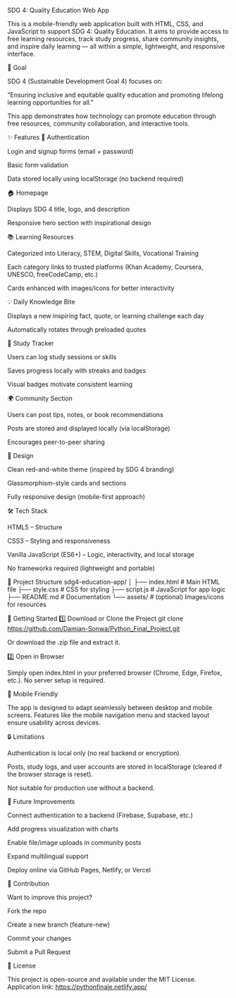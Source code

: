 SDG 4: Quality Education Web App

This is a mobile-friendly web application built with HTML, CSS, and JavaScript to support SDG 4: Quality Education.
It aims to provide access to free learning resources, track study progress, share community insights, and inspire daily learning — all within a simple, lightweight, and responsive interface.

🎯 Goal

SDG 4 (Sustainable Development Goal 4) focuses on:

"Ensuring inclusive and equitable quality education and promoting lifelong learning opportunities for all."

This app demonstrates how technology can promote education through free resources, community collaboration, and interactive tools.

✨ Features
🔐 Authentication

Login and signup forms (email + password)

Basic form validation

Data stored locally using localStorage (no backend required)

🏠 Homepage

Displays SDG 4 title, logo, and description

Responsive hero section with inspirational design

📚 Learning Resources

Categorized into Literacy, STEM, Digital Skills, Vocational Training

Each category links to trusted platforms (Khan Academy, Coursera, UNESCO, freeCodeCamp, etc.)

Cards enhanced with images/icons for better interactivity

💡 Daily Knowledge Bite

Displays a new inspiring fact, quote, or learning challenge each day

Automatically rotates through preloaded quotes

📝 Study Tracker

Users can log study sessions or skills

Saves progress locally with streaks and badges

Visual badges motivate consistent learning

🌍 Community Section

Users can post tips, notes, or book recommendations

Posts are stored and displayed locally (via localStorage)

Encourages peer-to-peer sharing

🎨 Design

Clean red-and-white theme (inspired by SDG 4 branding)

Glassmorphism-style cards and sections

Fully responsive design (mobile-first approach)

🛠️ Tech Stack

HTML5 – Structure

CSS3 – Styling and responsiveness

Vanilla JavaScript (ES6+) – Logic, interactivity, and local storage

No frameworks required (lightweight and portable)

📂 Project Structure
sdg4-education-app/
│
├── index.html        # Main HTML file
├── style.css         # CSS for styling
├── script.js         # JavaScript for app logic
├── README.md         # Documentation
└── assets/           # (optional) Images/icons for resources

🚀 Getting Started
1️⃣ Download or Clone the Project
git clone https://github.com/Damian-Sonwa/Python_Final_Project.git

Or download the .zip file and extract it.

2️⃣ Open in Browser

Simply open index.html in your preferred browser (Chrome, Edge, Firefox, etc.).
No server setup is required.

📱 Mobile Friendly

The app is designed to adapt seamlessly between desktop and mobile screens.
Features like the mobile navigation menu and stacked layout ensure usability across devices.

🔒 Limitations

Authentication is local only (no real backend or encryption).

Posts, study logs, and user accounts are stored in localStorage (cleared if the browser storage is reset).

Not suitable for production use without a backend.

🌟 Future Improvements

Connect authentication to a backend (Firebase, Supabase, etc.)

Add progress visualization with charts

Enable file/image uploads in community posts

Expand multilingual support

Deploy online via GitHub Pages, Netlify, or Vercel

🤝 Contribution

Want to improve this project?

Fork the repo

Create a new branch (feature-new)

Commit your changes

Submit a Pull Request

📜 License

This project is open-source and available under the MIT License.
Application link: https://pythonfinale.netlify.app/
